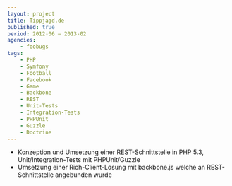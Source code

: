 ```yaml
---
layout: project
title: Tippjagd.de
published: true
period: 2012-06 – 2013-02
agencies:
    - foobugs
tags:
    - PHP
    - Symfony
    - Football
    - Facebook
    - Game
    - Backbone
    - REST
    - Unit-Tests
    - Integration-Tests
    - PHPUnit
    - Guzzle
    - Doctrine
---
```

- Konzeption und Umsetzung einer REST-Schnittstelle in PHP 5.3, Unit/Integration-Tests mit PHPUnit/Guzzle
- Umsetzung einer Rich-Client-Lösung mit backbone.js welche an REST-Schnittstelle angebunden wurde
